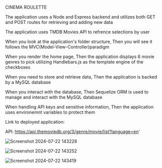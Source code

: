CINEMA ROULETTE

The application uses a Node and Express backend and utilizes both GET and POST routes for retrieving and adding new data

The application uses TMDB Movies API to refrence selections by user

When you look at the application's folder structure,
Then you will see it follows the MVC(Model-View-Controller)paradigm

When you render the home page,
Then the application displays 6 movie genres to pick utilizing Handlebars.js as the template engine of the checkboxes

When you need to store and retrieve data,
Then the application is backed by a MySQL database

When you interact with the database,
Then Sequelize ORM is used to manage and interact with the MySQL database

When handling API keys and sensitive information,
Then the application uses environemnt variables to protect them

Link to deployed application: 

API: https://api.themoviedb.org/3/genre/movie/list?language=en' 

![Screenshot 2024-07-22 143228](https://github.com/user-attachments/assets/4cfba6a2-fb78-4f7c-8e7c-5e6e0bc1477c)

![Screenshot 2024-07-22 143252](https://github.com/user-attachments/assets/08e6ba48-9680-443b-a357-ea1db950f43f)

![Screenshot 2024-07-22 143419](https://github.com/user-attachments/assets/018ef534-15a9-4443-a633-4962cb2111a5)

